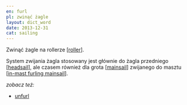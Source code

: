 ```yaml
---
en: furl
pl: zwinąć żagle
layout: dict_word
date: 2013-12-31
cat: sailing
---
```


Zwinąć żagle na rollerze [[roller](/dict/roller.html)].  

System zwijania żagla stosowany jest głównie do żagla przedniego [[headsail](/dict/headsail.html)], 
ale czasem również dla grota [[mainsail](/dict/mainsail.html)] 
zwijanego do masztu [[in-mast furling mainsail](/dict/in-mast-furling-mainsail.html)].

*zobacz też:*

* [unfurl](/dict/unfurl.html)
